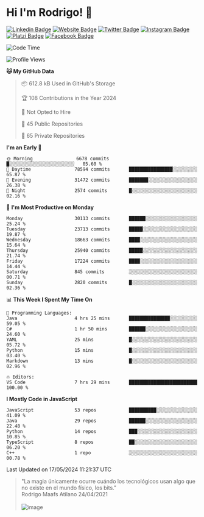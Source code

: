 # Hi I'm Rodrigo! 👋
[![Linkedin Badge](https://img.shields.io/badge/-rmaafs-blue?style=flat&logo=Linkedin&logoColor=white&link=https://www.linkedin.com/in/rmaafs/)](https://www.linkedin.com/in/rmaafs/)
[![Website Badge](https://img.shields.io/badge/-rmaafs.com-0a192f?style=flat&logo=Google-Chrome&logoColor=white&link=https://rmaafs.com)](https://rmaafs.com)
[![Twitter Badge](https://img.shields.io/badge/-@royendero-1ca0f1?style=flat&labelColor=1ca0f1&logo=twitter&logoColor=white&link=https://twitter.com/royendero)](https://twitter.com/royendero)
[![Instagram Badge](https://img.shields.io/badge/-@rmaafs-purple?style=flat&logo=instagram&logoColor=white&link=https://instagram.com/rmaafs/)](https://instagram.com/rmaafs)
[![Platzi Badge](https://img.shields.io/badge/-rmaafs-203845?style=flat&logo=Platzi&logoColor=98CA3F&link=https://platzi.com/p/rmaafs/)](https://platzi.com/p/rmaafs/)
[![Facebook Badge](https://img.shields.io/badge/-rmaafs-046CE4?style=flat&logo=Facebook&logoColor=white&link=https://www.facebook.com/rmaafs/)](https://www.facebook.com/rmaafs/)

<!--START_SECTION:waka-->
![Code Time](http://img.shields.io/badge/Code%20Time-2%2C907%20hrs%2026%20mins-blue)

![Profile Views](http://img.shields.io/badge/Profile%20Views-31-blue)

**🐱 My GitHub Data** 

> 📦 612.8 kB Used in GitHub's Storage 
 > 
> 🏆 108 Contributions in the Year 2024
 > 
> 🚫 Not Opted to Hire
 > 
> 📜 45 Public Repositories 
 > 
> 🔑 65 Private Repositories 
 > 
**I'm an Early 🐤** 

```text
🌞 Morning                6678 commits        █░░░░░░░░░░░░░░░░░░░░░░░░   05.60 % 
🌆 Daytime                78594 commits       ████████████████░░░░░░░░░   65.87 % 
🌃 Evening                31472 commits       ███████░░░░░░░░░░░░░░░░░░   26.38 % 
🌙 Night                  2574 commits        █░░░░░░░░░░░░░░░░░░░░░░░░   02.16 % 
```
📅 **I'm Most Productive on Monday** 

```text
Monday                   30113 commits       ██████░░░░░░░░░░░░░░░░░░░   25.24 % 
Tuesday                  23713 commits       █████░░░░░░░░░░░░░░░░░░░░   19.87 % 
Wednesday                18663 commits       ████░░░░░░░░░░░░░░░░░░░░░   15.64 % 
Thursday                 25940 commits       █████░░░░░░░░░░░░░░░░░░░░   21.74 % 
Friday                   17224 commits       ████░░░░░░░░░░░░░░░░░░░░░   14.44 % 
Saturday                 845 commits         ░░░░░░░░░░░░░░░░░░░░░░░░░   00.71 % 
Sunday                   2820 commits        █░░░░░░░░░░░░░░░░░░░░░░░░   02.36 % 
```


📊 **This Week I Spent My Time On** 

```text
💬 Programming Languages: 
Java                     4 hrs 25 mins       ███████████████░░░░░░░░░░   59.05 % 
C#                       1 hr 50 mins        ██████░░░░░░░░░░░░░░░░░░░   24.60 % 
YAML                     25 mins             █░░░░░░░░░░░░░░░░░░░░░░░░   05.72 % 
Python                   15 mins             █░░░░░░░░░░░░░░░░░░░░░░░░   03.40 % 
Markdown                 13 mins             █░░░░░░░░░░░░░░░░░░░░░░░░   02.96 % 

🔥 Editors: 
VS Code                  7 hrs 29 mins       █████████████████████████   100.00 % 
```

**I Mostly Code in JavaScript** 

```text
JavaScript               53 repos            ██████████░░░░░░░░░░░░░░░   41.09 % 
Java                     29 repos            ██████░░░░░░░░░░░░░░░░░░░   22.48 % 
Python                   14 repos            ███░░░░░░░░░░░░░░░░░░░░░░   10.85 % 
TypeScript               8 repos             ██░░░░░░░░░░░░░░░░░░░░░░░   06.20 % 
C++                      1 repo              ░░░░░░░░░░░░░░░░░░░░░░░░░   00.78 % 
```




 Last Updated on 17/05/2024 11:21:37 UTC
<!--END_SECTION:waka-->

> "La magia únicamente ocurre cuándo los tecnológicos usan algo que no existe en el mundo físico, los bits."<br>
>  Rodrigo Maafs Atilano 24/04/2021
<br><br>
![image](https://user-images.githubusercontent.com/47652130/116024039-ff6eb680-a612-11eb-8b42-290c8922697e.png)
